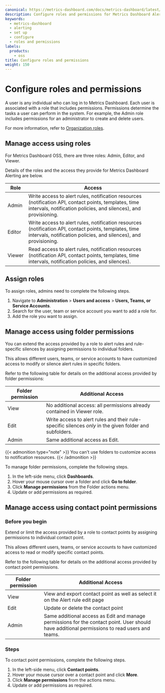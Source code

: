 ```yaml
---
canonical: https://metrics-dashboard.com/docs/metrics-dashboard/latest/alerting/set-up/configure-roles/
description: Configure roles and permissions for Metrics Dashboard Alerting
keywords:
  - metrics-dashboard
  - alerting
  - set up
  - configure
  - roles and permissions
labels:
  products:
    - oss
title: Configure roles and permissions
weight: 150
---
```


# Configure roles and permissions

A user is any individual who can log in to Metrics Dashboard. Each user is associated with a role that includes permissions. Permissions determine the tasks a user can perform in the system. For example, the Admin role includes permissions for an administrator to create and delete users.

For more information, refer to [Organization roles](https://metrics-dashboard.com/docs/metrics-dashboard/<METRICS_DASHBOARD_VERSION>/administration/roles-and-permissions/#organization-roles).

## Manage access using roles

For Metrics Dashboard OSS, there are three roles: Admin, Editor, and Viewer.

Details of the roles and the access they provide for Metrics Dashboard Alerting are below.

| Role   | Access                                                                                                                                                                    |
| ------ | ------------------------------------------------------------------------------------------------------------------------------------------------------------------------- |
| Admin  | Write access to alert rules, notification resources (notification API, contact points, templates, time intervals, notification policies, and silences), and provisioning. |
| Editor | Write access to alert rules, notification resources (notification API, contact points, templates, time intervals, notification policies, and silences), and provisioning. |
| Viewer | Read access to alert rules, notification resources (notification API, contact points, templates, time intervals, notification policies, and silences).                    |

## Assign roles

To assign roles, admins need to complete the following steps.

1. Navigate to **Administration** > **Users and access** > **Users, Teams, or Service Accounts**.
1. Search for the user, team or service account you want to add a role for.
1. Add the role you want to assign.

## Manage access using folder permissions

You can extend the access provided by a role to alert rules and rule-specific silences by assigning permissions to individual folders.

This allows different users, teams, or service accounts to have customized access to modify or silence alert rules in specific folders.

Refer to the following table for details on the additional access provided by folder permissions:

| Folder permission | Additional Access                                                                                       |
| ----------------- | ------------------------------------------------------------------------------------------------------- |
| View              | No additional access: all permissions already contained in Viewer role.                                 |
| Edit              | Write access to alert rules and their rule-specific silences _only_ in the given folder and subfolders. |
| Admin             | Same additional access as Edit.                                                                         |

{{< admonition type="note" >}}
You can't use folders to customize access to notification resources.
{{< /admonition >}}

To manage folder permissions, complete the following steps.

1. In the left-side menu, click **Dashboards**.
1. Hover your mouse cursor over a folder and click **Go to folder**.
1. Click **Manage permissions** from the Folder actions menu.
1. Update or add permissions as required.

## Manage access using contact point permissions

### Before you begin

Extend or limit the access provided by a role to contact points by assigning permissions to individual contact point.

This allows different users, teams, or service accounts to have customized access to read or modify specific contact points.

Refer to the following table for details on the additional access provided by contact point permissions.

| Folder permission | Additional Access                                                                                                                             |
| ----------------- | --------------------------------------------------------------------------------------------------------------------------------------------- |
| View              | View and export contact point as well as select it on the Alert rule edit page                                                                |
| Edit              | Update or delete the contact point                                                                                                            |
| Admin             | Same additional access as Edit and manage permissions for the contact point. User should have additional permissions to read users and teams. |

### Steps

To contact point permissions, complete the following steps.

1. In the left-side menu, click **Contact points**.
1. Hover your mouse cursor over a contact point and click **More**.
1. Click **Manage permissions** from the actions menu.
1. Update or add permissions as required.
